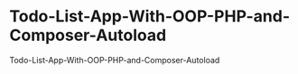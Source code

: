 # Todo-List-App-With-OOP-PHP-and-Composer-Autoload
 Todo-List-App-With-OOP-PHP-and-Composer-Autoload
